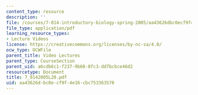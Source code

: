 ```yaml
---
content_type: resource
description: ''
file: /courses/7-014-introductory-biology-spring-2005/aa43626dbc0ecf9f4e16cbc753363570_7_0142005L20.pdf
file_type: application/pdf
learning_resource_types:
- Lecture Videos
license: https://creativecommons.org/licenses/by-nc-sa/4.0/
ocw_type: OCWFile
parent_title: Video Lectures
parent_type: CourseSection
parent_uid: a6cdb6c1-f237-9b60-8fc3-dd7bcbce46d2
resourcetype: Document
title: 7_0142005L20.pdf
uid: aa43626d-bc0e-cf9f-4e16-cbc753363570
---
```

